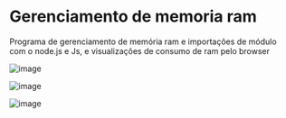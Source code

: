 # Gerenciamento de memoria ram 
 Programa de gerenciamento de memória ram e importações de módulo com o node.js e Js, e  visualizações de consumo de ram pelo browser 
 
 
 ![image](https://user-images.githubusercontent.com/91574246/194680958-7647be58-d748-4aff-ac36-3b8ee20099d8.png)


![image](https://user-images.githubusercontent.com/91574246/194680968-c3142f06-36f4-42bf-ba4e-356a442b4439.png)

![image](https://user-images.githubusercontent.com/91574246/194681115-72819018-f7d1-4cba-8cc1-1accde59a048.png)
